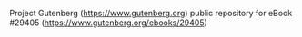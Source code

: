 Project Gutenberg (https://www.gutenberg.org) public repository for eBook #29405 (https://www.gutenberg.org/ebooks/29405)
